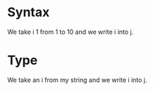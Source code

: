 # Syntax

We take i 1 from 1 to 10 and we write i into j.
<!--    ^
warning: the 'take <name> <expr> from ...' syntax is deprecated [take.syntax.deprecated]
write 'take a i like 1 from ...' instead
-->

# Type

We take an i from my string and we write i into j.
<!--              ^
error: invalid take sentence - cannot iterate over source type 'String' [take.source.type]
-->
